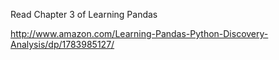 Read Chapter 3 of Learning Pandas

http://www.amazon.com/Learning-Pandas-Python-Discovery-Analysis/dp/1783985127/